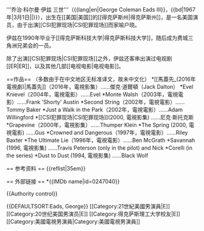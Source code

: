 '''乔治·科尔曼·伊兹 三世'''（{{lang|en|George Coleman Eads III}}，{{bd|1967年|3月1日||}}），出生在[[美国|美国]]的[[得克萨斯州|得克萨斯州]]，是一名美国演员，由于出演[[CSI犯罪现场|CSI犯罪现场]]而家喻户晓。

伊兹在1990年毕业于[[得克萨斯科技大学|得克萨斯科技大学]]，随后成为费城三角洲兄弟会的一员。

除了出演[[CSI犯罪现场|CSI犯罪现场]]之外，伊兹还客串出演过电视剧[[ER|ER]]，以及其他几部[[电视电影|电视电影]]。

==作品==
（多数由于在中文地区无标准译文，故未中文化）
*[[馬蓋先_(2016年電視劇)|馬蓋先]]（2016年，電視影集）……傑克·道爾頓（Jack Dalton）
*Evel Knievel（2004年，電視電影）……Evel 
*Monte Walsh（2003年，電視電影）……Frank 'Shorty' Austin 
*Second String（2002年，電視電影）……Tommy Baker 
*Just a Walk in the Park（2002年，電視電影）……Adam Willingford 
*[[CSI犯罪现场|CSI犯罪现场]](2000, 電視影集) ……尼克·斯托克斯 
*Grapevine（2000年，電視影集）……Thumper Klein 
*The Spring (2000, 電視電影) ……Gus 
*Crowned and Dangerous（1997年，電視電影）……Riley Baxter 
*The Ultimate Lie（1996年，電視電影）……Ben McGrath 
*Savannah (1996, 電視影集) ……Travis Peterson (only in the pilot) and Nick *Corelli (in the series) 
*Dust to Dust (1994, 電視影集) ……Black Wolf

== 参考资料 ==
{{reflist|35em}}

== 外部链接 ==
*{{IMDb name|id=0247040}}

{{Authority control}}

{{DEFAULTSORT:Eads, George}}
[[Category:21世紀美國男演員|E]]
[[Category:20世纪美国男演员|E]]
[[Category:得克萨斯理工大学校友|E]]
[[Category:美國電視男演員|Category:美國電視男演員]]